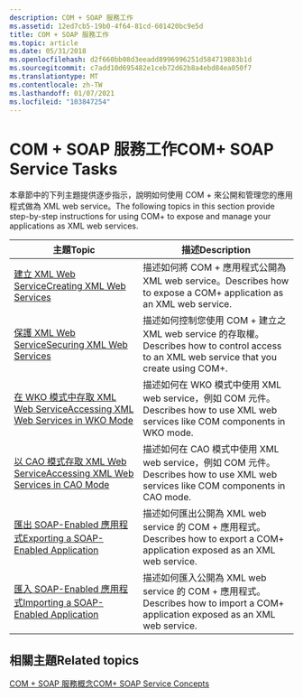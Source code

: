 ```yaml
---
description: COM + SOAP 服務工作
ms.assetid: 12ed7cb5-19b0-4f64-81cd-601420bc9e5d
title: COM + SOAP 服務工作
ms.topic: article
ms.date: 05/31/2018
ms.openlocfilehash: d2f660bb08d3eeadd8996996251d584719883b1d
ms.sourcegitcommit: c7add10d695482e1ceb72d62b8a4ebd84ea050f7
ms.translationtype: MT
ms.contentlocale: zh-TW
ms.lasthandoff: 01/07/2021
ms.locfileid: "103847254"
---
```

# <a name="com-soap-service-tasks"></a><span data-ttu-id="a0eff-103">COM + SOAP 服務工作</span><span class="sxs-lookup"><span data-stu-id="a0eff-103">COM+ SOAP Service Tasks</span></span>

<span data-ttu-id="a0eff-104">本章節中的下列主題提供逐步指示，說明如何使用 COM + 來公開和管理您的應用程式做為 XML web service。</span><span class="sxs-lookup"><span data-stu-id="a0eff-104">The following topics in this section provide step-by-step instructions for using COM+ to expose and manage your applications as XML web services.</span></span>



| <span data-ttu-id="a0eff-105">主題</span><span class="sxs-lookup"><span data-stu-id="a0eff-105">Topic</span></span>                                                                                           | <span data-ttu-id="a0eff-106">描述</span><span class="sxs-lookup"><span data-stu-id="a0eff-106">Description</span></span>                                                                                  |
|-------------------------------------------------------------------------------------------------|----------------------------------------------------------------------------------------------|
| [<span data-ttu-id="a0eff-107">建立 XML Web Service</span><span class="sxs-lookup"><span data-stu-id="a0eff-107">Creating XML Web Services</span></span>](creating-xml-web-services.md)<br/>                           | <span data-ttu-id="a0eff-108">描述如何將 COM + 應用程式公開為 XML web service。</span><span class="sxs-lookup"><span data-stu-id="a0eff-108">Describes how to expose a COM+ application as an XML web service.</span></span><br/>                 |
| [<span data-ttu-id="a0eff-109">保護 XML Web Service</span><span class="sxs-lookup"><span data-stu-id="a0eff-109">Securing XML Web Services</span></span>](securing-xml-web-services.md)<br/>                           | <span data-ttu-id="a0eff-110">描述如何控制您使用 COM + 建立之 XML web service 的存取權。</span><span class="sxs-lookup"><span data-stu-id="a0eff-110">Describes how to control access to an XML web service that you create using COM+.</span></span><br/> |
| [<span data-ttu-id="a0eff-111">在 WKO 模式中存取 XML Web Service</span><span class="sxs-lookup"><span data-stu-id="a0eff-111">Accessing XML Web Services in WKO Mode</span></span>](accessing-xml-web-services-in-wko-mode.md)<br/> | <span data-ttu-id="a0eff-112">描述如何在 WKO 模式中使用 XML web service，例如 COM 元件。</span><span class="sxs-lookup"><span data-stu-id="a0eff-112">Describes how to use XML web services like COM components in WKO mode.</span></span><br/>            |
| [<span data-ttu-id="a0eff-113">以 CAO 模式存取 XML Web Service</span><span class="sxs-lookup"><span data-stu-id="a0eff-113">Accessing XML Web Services in CAO Mode</span></span>](accessing-xml-web-services-in-cao-mode.md)<br/> | <span data-ttu-id="a0eff-114">描述如何在 CAO 模式中使用 XML web service，例如 COM 元件。</span><span class="sxs-lookup"><span data-stu-id="a0eff-114">Describes how to use XML web services like COM components in CAO mode.</span></span><br/>            |
| [<span data-ttu-id="a0eff-115">匯出 SOAP-Enabled 應用程式</span><span class="sxs-lookup"><span data-stu-id="a0eff-115">Exporting a SOAP-Enabled Application</span></span>](exporting-a-soap-enabled-application.md)<br/>     | <span data-ttu-id="a0eff-116">描述如何匯出公開為 XML web service 的 COM + 應用程式。</span><span class="sxs-lookup"><span data-stu-id="a0eff-116">Describes how to export a COM+ application exposed as an XML web service.</span></span><br/>         |
| [<span data-ttu-id="a0eff-117">匯入 SOAP-Enabled 應用程式</span><span class="sxs-lookup"><span data-stu-id="a0eff-117">Importing a SOAP-Enabled Application</span></span>](importing-a-soap-enabled-application.md)<br/>     | <span data-ttu-id="a0eff-118">描述如何匯入公開為 XML web service 的 COM + 應用程式。</span><span class="sxs-lookup"><span data-stu-id="a0eff-118">Describes how to import a COM+ application exposed as an XML web service.</span></span><br/>         |



 

## <a name="related-topics"></a><span data-ttu-id="a0eff-119">相關主題</span><span class="sxs-lookup"><span data-stu-id="a0eff-119">Related topics</span></span>

<dl> <dt>

[<span data-ttu-id="a0eff-120">COM + SOAP 服務概念</span><span class="sxs-lookup"><span data-stu-id="a0eff-120">COM+ SOAP Service Concepts</span></span>](com--soap-service-concepts.md)
</dt> </dl>

 

 




